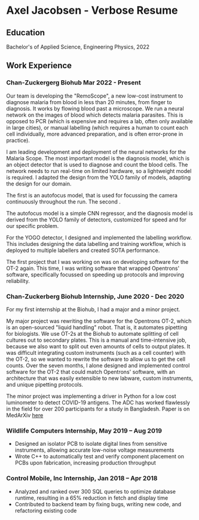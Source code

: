 # Axel Jacobsen - Verbose Resume


## Education

Bachelor's of Applied Science, Engineering Physics, 2022

## Work Experience

### Chan-Zuckergerg Biohub   Mar 2022 - Present

Our team is developing the "RemoScope", a new low-cost instrument to diagnose malaria from blood in less than 20 minutes, from finger to diagnosis. It works by flowing blood past a microscope. We run a neural network on the images of blood which detects malaria parasites. This is opposed to PCR (which is expensive and requires a lab, often only available in large cities), or manual labelling (which requires a human to count each cell individually, more advanced preparation, and is often error-prone in practice).

I am leading development and deployment of the neural networks for the Malaria Scope. The most important model is the diagnosis model, which is an object detector that is used to diagnose and count the blood cells. The network needs to run real-time on limited hardware, so a lightweight model is required. I adapted the design from the YOLO family of models, adapting the design for our domain.

The first is an autofocus model, that is used for focussing the camera continuously throughout the run. The second .

The autofocus model is a simple CNN regressor, and the diagnosis model is derived from the YOLO family of detectors, customized for speed and for our specific problem.

For the YOGO detector, I designed and implemented the labelling workflow. This includes designing the data labelling and training workflow, which is deployed to multiple labellers and created SOTA performance.

The first project that I was working on was on developing software for the OT-2 again. This time, I was writing software that wrapped Opentrons' software, specifically focussed on speeding up protocols and improving reliability.


### Chan-Zuckerberg Biohub    Internship, June 2020 - Dec 2020

For my first internship at the Biohub, I had a major and a minor project.

My major project was rewriting the software for the Opentrons OT-2, which is an open-sourced "liquid handling" robot. That is, it automates pipetting for biologists. We use OT-2s at the Biohub to automate splitting of cell cultures out to secondary plates. This is a manual and time-intensive job, because we also want to split out even amounts of cells to output plates. It was difficult integrating custom instruments (such as a cell counter) with the OT-2, so we wanted to rewrite the software to allow us to get the cell counts. Over the seven months, I alone designed and implemented control software for the OT-2 that could match Opentrons' software, with an architecture that was easily extensible to new labware, custom instruments, and unique pipetting protocols.

The minor project was implementing a driver in Python for a low cost luminometer to detect COVID-19 antigens. The ADC has worked flawlessly in the field for over 200 participants for a study in Bangladesh. Paper is on MedArXiv [here](https://www.medrxiv.org/content/10.1101/2023.05.18.23290120v1.full.pdf)

### Wildlife Computers     Internship, May 2019 – Aug 2019

- Designed an isolator PCB to isolate digital lines from sensitive instruments, allowing accurate low-noise voltage measurements
- Wrote C++ to automatically test and verify component placement on PCBs upon fabrication, increasing production throughput

### Control Mobile, Inc    Internship, Jan 2018 – Apr 2018

- Analyzed and ranked over 300 SQL queries to optimize database runtime, resulting in a 65% reduction in fetch and display time
- Contributed to backend team by fixing bugs, writing new code, and refactoring existing code
